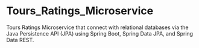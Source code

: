 # Tours_Ratings_Microservice
 Tours Ratings Microservice that connect with relational databases via the Java Persistence API (JPA) using Spring Boot, Spring Data JPA, and Spring Data REST.
